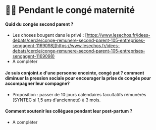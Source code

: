 # 🧑🍼 Pendant le congé maternité

#### Quid du congés second parent ?

* Les choses bougent dans le privé : [https://www.lesechos.fr/idees-debats/cercle/conge-remunere-second-parent-105-entreprises-sengagent-1169098](https://www.lesechos.fr/idees-debats/cercle/conge-remunere-second-parent-105-entreprises-sengagent-1169098)
* A compléter

#### Je suis conjoint.e d'une personne enceinte, congé pat ? comment diminuer la pression sociale pour encourager la prise de congés pour accompagner leur compagne?

* Proposition : passer de 10 jours calendaires facultatifs rémunérés (SYNTEC si 1,5 ans d'ancienneté) à 3 mois.

#### Comment soutenir les collègues pendant leur post-partum ?

* A compléter

